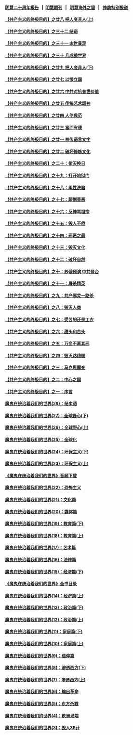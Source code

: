 #### [明慧二十周年报告](https://github.com/gfw-breaker/mh-reports/blob/master/README.md?t=07202220) &nbsp;&nbsp;|&nbsp;&nbsp;[明慧期刊](https://github.com/gfw-breaker/mh-qikan) &nbsp;&nbsp;|&nbsp;&nbsp; [明慧海外之窗](https://github.com/gfw-breaker/mh-news/blob/master/README.md?t=07202220) &nbsp;&nbsp;|&nbsp;&nbsp; [神韵特别报道](https://github.com/gfw-breaker/mh-news/blob/master/shenyun.md?t=07202220) 

#### [【共产主义的终极目的】之廿八 把人变非人(上)](../pages/nsc422/n11340492.md?t=07202220) 

#### [【共产主义的终极目的】之三十二 结语](../pages/nsc422/n11360535.md?t=07202220) 

#### [【共产主义的终极目的】之三十一 末世景观](../pages/nsc422/n11351129.md?t=07202220) 

#### [【共产主义的终极目的】之三十 几成狼世界](../pages/nsc422/n11348280.md?t=07202220) 

#### [【共产主义的终极目的】之廿九 把人变非人(下)](../pages/nsc422/n11344140.md?t=07202220) 

#### [【共产主义的终极目的】之廿七 以恨立国](../pages/nsc422/n11336944.md?t=07202220) 

#### [【共产主义的终极目的】之廿六 中共对抗普世价值](../pages/nsc422/n11324785.md?t=07202220) 

#### [【共产主义的终极目的】之廿五 传统艺术颂神](../pages/nsc422/n11296396.md?t=07202220) 

#### [【共产主义的终极目的】之廿四 人伦典范](../pages/nsc422/n11296397.md?t=07202220) 

#### [【共产主义的终极目的】之廿三 富而有德](../pages/nsc422/n11283598.md?t=07202220) 

#### [【共产主义的终极目的】之廿一 神传语言文字](../pages/nsc422/n11263265.md?t=07202220) 

#### [【共产主义的终极目的】之廿二 破坏修炼文化](../pages/nsc422/n11245728.md?t=07202220) 

#### [【共产主义的终极目的】之二十：偷天换日](../pages/nsc422/n11238846.md?t=07202220) 

#### [【共产主义的终极目的】之十九：打开地狱门](../pages/nsc422/n11206376.md?t=07202220) 

#### [【共产主义的终极目的】之十八：柔性洗脑](../pages/nsc422/n11199994.md?t=07202220) 

#### [【共产主义的终极目的】之十七：颠倒善恶](../pages/nsc422/n11179782.md?t=07202220) 

#### [【共产主义的终极目的】之十六：反神骂祖宗](../pages/nsc422/n11166798.md?t=07202220) 

#### [【共产主义的终极目的】之十五：毁人不倦](../pages/nsc422/n11166792.md?t=07202220) 

#### [【共产主义的终极目的】之十四：邪恶之最](../pages/nsc422/n11150249.md?t=07202220) 

#### [【共产主义的终极目的】之十三：毁灭文化](../pages/nsc422/n11135227.md?t=07202220) 

#### [【共产主义的终极目的】之十二：破坏自然](../pages/nsc422/n11135214.md?t=07202220) 

#### [【共产主义的终极目的】之十：苏俄预演 中共登台](../pages/nsc422/n11118424.md?t=07202220) 

#### [【共产主义的终极目的】之十一：屠杀精英](../pages/nsc422/n11118442.md?t=07202220) 

#### [【共产主义的终极目的】之九：共产邪灵一路杀](../pages/nsc422/n11114139.md?t=07202220) 

#### [【共产主义的终极目的】之八：毁灭人类](../pages/nsc422/n11108503.md?t=07202220) 

#### [【共产主义的终极目的】之七：受苦的还是工农](../pages/nsc422/n11101809.md?t=07202220) 

#### [【共产主义的终极目的】之六：甜头和苦头](../pages/nsc422/n11096971.md?t=07202220) 

#### [【共产主义的终极目的】之五：万变不离其邪](../pages/nsc422/n11091285.md?t=07202220) 

#### [【共产主义的终极目的】之四：毁灭路线图](../pages/nsc422/n11086284.md?t=07202220) 

#### [【共产主义的终极目的】之三：马克思魔变](../pages/nsc422/n11061941.md?t=07202220) 

#### [【共产主义的终极目的】之二：中心之国](../pages/nsc422/n11047728.md?t=07202220) 

#### [【共产主义的终极目的】之一：序言](../pages/nsc422/n11086077.md?t=07202220) 

#### [魔鬼在统治着我们的世界(28)：结束语](../pages/nsc422/n10936246.md?t=07202220) 

#### [魔鬼在统治着我们的世界(27)：全球野心(下)](../pages/nsc422/n10928319.md?t=07202220) 

#### [魔鬼在统治着我们的世界(26)：全球野心(上)](../pages/nsc422/n10900318.md?t=07202220) 

#### [魔鬼在统治着我们的世界(25)：全球化](../pages/nsc422/n10788205.md?t=07202220) 

#### [魔鬼在统治着我们的世界(24)：环保主义(下)](../pages/nsc422/n10695307.md?t=07202220) 

#### [魔鬼在统治着我们的世界(23)：环保主义(上)](../pages/nsc422/n10688613.md?t=07202220) 

#### [《魔鬼在统治着我们的世界》音频下载](../pages/nsc422/n10635553.md?t=07202220) 

#### [魔鬼在统治着我们的世界(22)：恐怖主义](../pages/nsc422/n10614727.md?t=07202220) 

#### [魔鬼在统治着我们的世界(21)：文化篇](../pages/nsc422/n10597706.md?t=07202220) 

#### [魔鬼在统治着我们的世界(20)：媒体篇](../pages/nsc422/n10586579.md?t=07202220) 

#### [魔鬼在统治着我们的世界(19)：教育篇(下)](../pages/nsc422/n10564808.md?t=07202220) 

#### [魔鬼在统治着我们的世界(18)：教育篇(上)](../pages/nsc422/n10526970.md?t=07202220) 

#### [魔鬼在统治着我们的世界(17)：艺术篇](../pages/nsc422/n10499093.md?t=07202220) 

#### [魔鬼在统治着我们的世界(16)：法律篇](../pages/nsc422/n10485969.md?t=07202220) 

#### [魔鬼在统治着我们的世界(15)：经济篇(下)](../pages/nsc422/n10469975.md?t=07202220) 

#### [《魔鬼在统治着我们的世界》全书目录](../pages/nsc422/n10464261.md?t=07202220) 

#### [魔鬼在统治着我们的世界(14)：经济篇(上)](../pages/nsc422/n10457370.md?t=07202220) 

#### [魔鬼在统治着我们的世界(13)：政治篇(下)](../pages/nsc422/n10448270.md?t=07202220) 

#### [魔鬼在统治着我们的世界(12)：政治篇(上)](../pages/nsc422/n10444576.md?t=07202220) 

#### [魔鬼在统治着我们的世界(11)：家庭篇(下)](../pages/nsc422/n10440961.md?t=07202220) 

#### [魔鬼在统治着我们的世界(10)：家庭篇(上)](../pages/nsc422/n10435448.md?t=07202220) 

#### [魔鬼在统治着我们的世界(9)：信仰篇](../pages/nsc422/n10432159.md?t=07202220) 

#### [魔鬼在统治着我们的世界(8)：渗透西方(下)](../pages/nsc422/n10429603.md?t=07202220) 

#### [魔鬼在统治着我们的世界(7)：渗透西方(上)](../pages/nsc422/n10426013.md?t=07202220) 

#### [魔鬼在统治着我们的世界(6)：输出革命](../pages/nsc422/n10421536.md?t=07202220) 

#### [魔鬼在统治着我们的世界(5)：东方杀戮](../pages/nsc422/n10417707.md?t=07202220) 

#### [魔鬼在统治着我们的世界(4)：欧洲发端](../pages/nsc422/n10414890.md?t=07202220) 

#### [魔鬼在统治着我们的世界(3)：毁人36计](../pages/nsc422/n10411583.md?t=07202220) 

